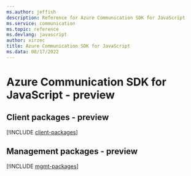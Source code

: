 ```yaml
---
ms.author: jeffish
description: Reference for Azure Communication SDK for JavaScript
ms.service: communication
ms.topic: reference
ms.devlang: javascript
author: xirzec
title: Azure Communication SDK for JavaScript
ms.data: 08/17/2022
---
```

# Azure Communication SDK for JavaScript - preview

## Client packages - preview
[!INCLUDE [client-packages](communication-client-index.md)]
## Management packages - preview
[!INCLUDE [mgmt-packages](communication-mgmt-index.md)]